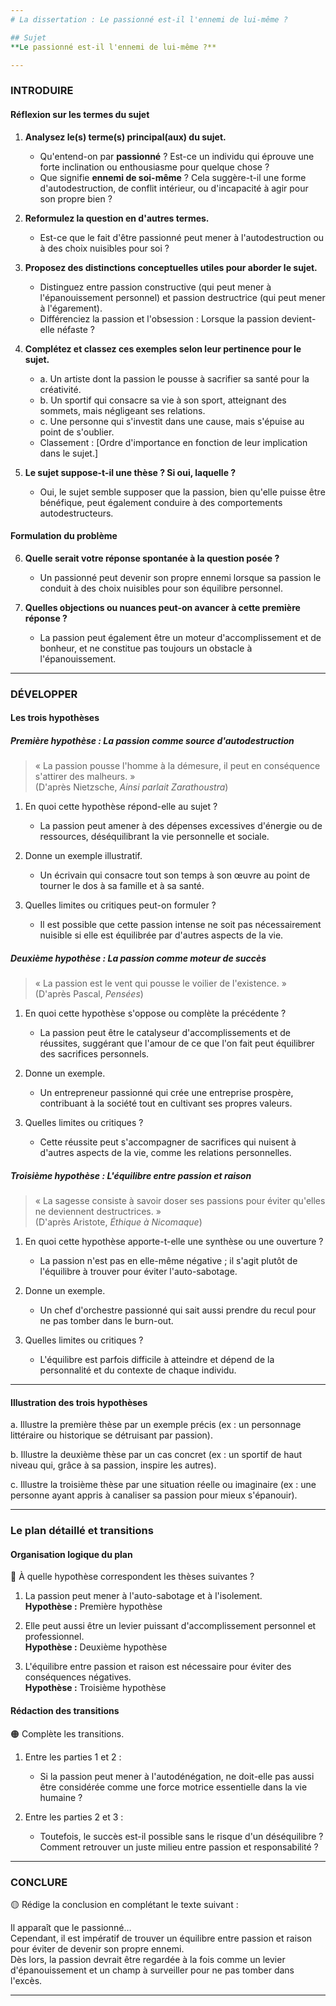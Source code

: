 ```yaml
---
# La dissertation : Le passionné est-il l'ennemi de lui-même ?

## Sujet
**Le passionné est-il l'ennemi de lui-même ?**

---
```


### INTRODUIRE

#### Réflexion sur les termes du sujet

1. **Analysez le(s) terme(s) principal(aux) du sujet.**
   - Qu'entend-on par **passionné** ? Est-ce un individu qui éprouve une forte inclination ou enthousiasme pour quelque chose ?
   - Que signifie **ennemi de soi-même** ? Cela suggère-t-il une forme d'autodestruction, de conflit intérieur, ou d'incapacité à agir pour son propre bien ?

2. **Reformulez la question en d'autres termes.**
   - Est-ce que le fait d'être passionné peut mener à l'autodestruction ou à des choix nuisibles pour soi ?

3. **Proposez des distinctions conceptuelles utiles pour aborder le sujet.**
   - Distinguez entre passion constructive (qui peut mener à l'épanouissement personnel) et passion destructrice (qui peut mener à l'égarement).
   - Différenciez la passion et l'obsession : Lorsque la passion devient-elle néfaste ?

4. **Complétez et classez ces exemples selon leur pertinence pour le sujet.**
   - a. Un artiste dont la passion le pousse à sacrifier sa santé pour la créativité.
   - b. Un sportif qui consacre sa vie à son sport, atteignant des sommets, mais négligeant ses relations.
   - c. Une personne qui s'investit dans une cause, mais s'épuise au point de s'oublier.
   - Classement : [Ordre d'importance en fonction de leur implication dans le sujet.]

5. **Le sujet suppose-t-il une thèse ? Si oui, laquelle ?**
   - Oui, le sujet semble supposer que la passion, bien qu'elle puisse être bénéfique, peut également conduire à des comportements autodestructeurs.

#### Formulation du problème

6. **Quelle serait votre réponse spontanée à la question posée ?**
   - Un passionné peut devenir son propre ennemi lorsque sa passion le conduit à des choix nuisibles pour son équilibre personnel.

7. **Quelles objections ou nuances peut-on avancer à cette première réponse ?**
   - La passion peut également être un moteur d'accomplissement et de bonheur, et ne constitue pas toujours un obstacle à l'épanouissement. 

---

### DÉVELOPPER

#### Les trois hypothèses

##### Première hypothèse : La passion comme source d'autodestruction

> « La passion pousse l'homme à la démesure, il peut en conséquence s'attirer des malheurs. »  
> (D'après Nietzsche, *Ainsi parlait Zarathoustra*)

1. En quoi cette hypothèse répond-elle au sujet ?
   - La passion peut amener à des dépenses excessives d'énergie ou de ressources, déséquilibrant la vie personnelle et sociale.

2. Donne un exemple illustratif.
   - Un écrivain qui consacre tout son temps à son œuvre au point de tourner le dos à sa famille et à sa santé.

3. Quelles limites ou critiques peut-on formuler ?
   - Il est possible que cette passion intense ne soit pas nécessairement nuisible si elle est équilibrée par d'autres aspects de la vie.

##### Deuxième hypothèse : La passion comme moteur de succès

> « La passion est le vent qui pousse le voilier de l'existence. »  
> (D'après Pascal, *Pensées*)

1. En quoi cette hypothèse s'oppose ou complète la précédente ?
   - La passion peut être le catalyseur d'accomplissements et de réussites, suggérant que l'amour de ce que l'on fait peut équilibrer des sacrifices personnels.

2. Donne un exemple.
   - Un entrepreneur passionné qui crée une entreprise prospère, contribuant à la société tout en cultivant ses propres valeurs.

3. Quelles limites ou critiques ?
   - Cette réussite peut s'accompagner de sacrifices qui nuisent à d'autres aspects de la vie, comme les relations personnelles.

##### Troisième hypothèse : L'équilibre entre passion et raison

> « La sagesse consiste à savoir doser ses passions pour éviter qu'elles ne deviennent destructrices. »  
> (D'après Aristote, *Éthique à Nicomaque*)

1. En quoi cette hypothèse apporte-t-elle une synthèse ou une ouverture ?
   - La passion n'est pas en elle-même négative ; il s'agit plutôt de l'équilibre à trouver pour éviter l'auto-sabotage.

2. Donne un exemple.
   - Un chef d'orchestre passionné qui sait aussi prendre du recul pour ne pas tomber dans le burn-out.

3. Quelles limites ou critiques ?
   - L'équilibre est parfois difficile à atteindre et dépend de la personnalité et du contexte de chaque individu.

---

#### Illustration des trois hypothèses

a. Illustre la première thèse par un exemple précis (ex : un personnage littéraire ou historique se détruisant par passion).

b. Illustre la deuxième thèse par un cas concret (ex : un sportif de haut niveau qui, grâce à sa passion, inspire les autres).

c. Illustre la troisième thèse par une situation réelle ou imaginaire (ex : une personne ayant appris à canaliser sa passion pour mieux s'épanouir).

---

### Le plan détaillé et transitions

#### Organisation logique du plan

🔴 À quelle hypothèse correspondent les thèses suivantes ?

1. La passion peut mener à l'auto-sabotage et à l'isolement.  
   **Hypothèse :** Première hypothèse

2. Elle peut aussi être un levier puissant d'accomplissement personnel et professionnel.  
   **Hypothèse :** Deuxième hypothèse 

3. L'équilibre entre passion et raison est nécessaire pour éviter des conséquences négatives.  
   **Hypothèse :** Troisième hypothèse

#### Rédaction des transitions

🟠 Complète les transitions.

1. Entre les parties 1 et 2 :  
   - Si la passion peut mener à l'autodénégation, ne doit-elle pas aussi être considérée comme une force motrice essentielle dans la vie humaine ?

2. Entre les parties 2 et 3 :  
   - Toutefois, le succès est-il possible sans le risque d'un déséquilibre ? Comment retrouver un juste milieu entre passion et responsabilité ?

---

### CONCLURE

🟡 Rédige la conclusion en complétant le texte suivant :

Il apparaît que le passionné…  
Cependant, il est impératif de trouver un équilibre entre passion et raison pour éviter de devenir son propre ennemi.  
Dès lors, la passion devrait être regardée à la fois comme un levier d'épanouissement et un champ à surveiller pour ne pas tomber dans l'excès.

---